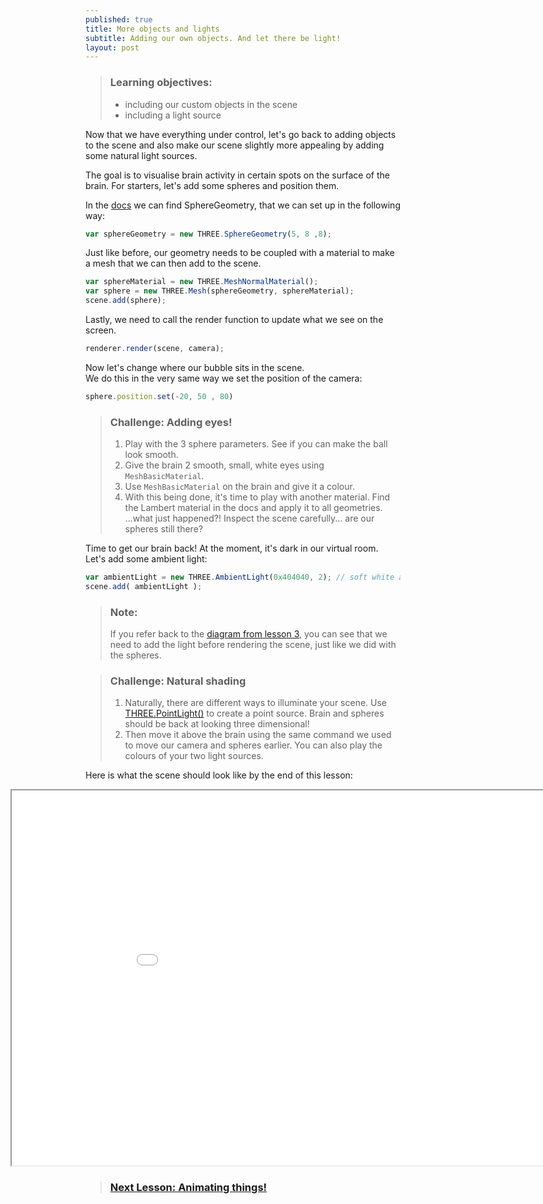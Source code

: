 ```yaml
---
published: true
title: More objects and lights
subtitle: Adding our own objects. And let there be light!
layout: post
---
```


> ### Learning objectives:
>
> * including our custom objects in the scene
> * including a light source

Now that we have everything under control, let's go back to adding objects to the scene and also make our scene slightly more appealing by adding some natural light sources.

The goal is to visualise brain activity in certain spots on the surface of the brain. For starters, let's add some spheres and position them.

In the [docs](https://threejs.org/docs/) we can find SphereGeometry, that we can set up in the following way:

```js
var sphereGeometry = new THREE.SphereGeometry(5, 8 ,8);
```

Just like before, our geometry needs to be coupled with a material to make a mesh that we can then add to the scene.  

```js
var sphereMaterial = new THREE.MeshNormalMaterial();
var sphere = new THREE.Mesh(sphereGeometry, sphereMaterial);
scene.add(sphere);
```

Lastly, we need to call the render function to update what we see on the screen.

```js
renderer.render(scene, camera);
```

Now let's change where our bubble sits in the scene.  
We do this in the very same way we set the position of the camera:

```js
sphere.position.set(-20, 50 , 80)
```

> ### Challenge: Adding eyes!
>
> 1. Play with the 3 sphere parameters. See if you can make the ball look smooth.
> 1. Give the brain 2 smooth, small, white eyes using `MeshBasicMaterial`.
> 1. Use `MeshBasicMaterial` on the brain and give it a colour.
> 1. With this being done, it's time to play with another material. Find the Lambert material in the docs and apply it to all geometries.
> ...what just happened?! Inspect the scene carefully... are our spheres still there?

Time to get our brain back!
At the moment, it's dark in our virtual room. Let's add some ambient light:

```js
var ambientLight = new THREE.AmbientLight(0x404040, 2); // soft white ambient light
scene.add( ambientLight );
```

> ### Note:
> If you refer back to the [diagram from lesson 3](../images/flow.png), you can see that we need to add the light before rendering the scene, just like we did with the spheres.


> ### Challenge: Natural shading
>
> 1. Naturally, there are different ways to illuminate your scene. Use [THREE.PointLight()](https://threejs.org/docs/#api/lights/PointLight) to create a point source. Brain and spheres should be back at looking three dimensional!
> 1. Then move it above the brain using the same command we used to move our camera and spheres earlier. You can also play the colours of your two light sources.


Here is what the scene should look like by the end of this lesson:
<iframe style="position: relative; left: -120px; overflow: hidden;" scrolling='no' src="code/lesson-06.html" width="1000" height="600"></iframe>

> ### [Next Lesson: Animating things!](./7-data_driven_animation)
